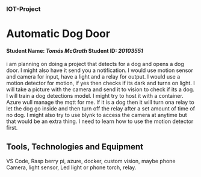 ### IOT-Project

# Automatic Dog Door
#### Student Name: *Tomás McGrath*   Student ID: *20103551*

i am planning on doing a project that detects for a dog and opens a dog door. I might also have it send you a notification. I would use motion sensor and camera for input, have a light and a relay for output. I would use a motion detector for motion, if yes then checks if its dark and turns on light. I will take a picture with the camera and send it to vision to check if its a dog. I will train a dog detections model. I might try to host it with a container. Azure wull manage the mqtt for me. If it is a dog then it will turn ona relay to let the dog go inside and then turn off the relay after a set amount of time of no dog. I might also try to use blynk to access the camera at anytime but that would be an extra thing. I need to learn how to use the motion detector first.

## Tools, Technologies and Equipment

VS Code, Rasp berry pi, azure, docker, custom vision, maybe phone
Camera, light sensor, Led light or phone torch, relay.



